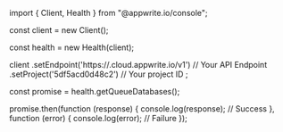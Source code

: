 import { Client, Health } from "@appwrite.io/console";

const client = new Client();

const health = new Health(client);

client
    .setEndpoint('https://<REGION>.cloud.appwrite.io/v1') // Your API Endpoint
    .setProject('5df5acd0d48c2') // Your project ID
;

const promise = health.getQueueDatabases();

promise.then(function (response) {
    console.log(response); // Success
}, function (error) {
    console.log(error); // Failure
});